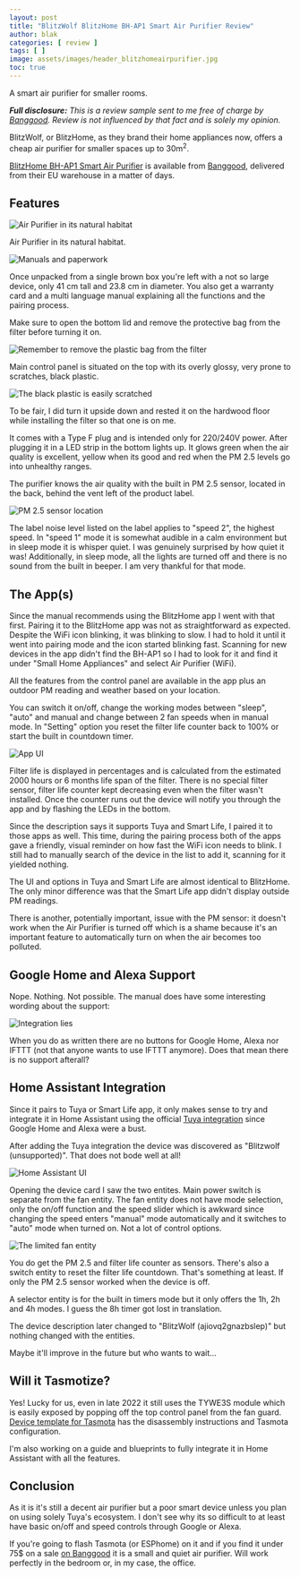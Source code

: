 ```yaml
---
layout: post
title: "BlitzWolf BlitzHome BH-AP1 Smart Air Purifier Review"
author: blak
categories: [ review ]
tags: [ ]
image: assets/images/header_blitzhomeairpurifier.jpg
toc: true
---
```


A smart air purifier for smaller rooms.

_**Full disclosure:** This is a review sample sent to me free of charge by [Banggood](https://www.banggood.com?p=CM27171011078201412U&custlinkid=1201630). Review is not influenced by that fact and is solely my opinion._

BlitzWolf, or BlitzHome, as they brand their home appliances now, offers a cheap air purifier for smaller spaces up to 30m<sup>2</sup>.

[BlitzHome BH-AP1 Smart Air Purifier](https://www.banggood.com/BlitzHome-BH-AP1-Smart-Air-Purifier-220m-or-h-CADR-26dB-Quiet-Air-Cleaner,Removes-Allergies,Smoke,Dust,Mold,Pollen,Pet-Dander,Activated-Carbon-Eliminates-Odors-and-Deodorizes-HEPA-Filter-with-Night-Light-APP-Remote-Control-p-1721669.html?cur_warehouse=CZ&p=CM27171011078201412U&custlinkid=2124316) is available from [Banggood](https://www.banggood.com/BlitzHome-BH-AP1-Smart-Air-Purifier-220m-or-h-CADR-26dB-Quiet-Air-Cleaner,Removes-Allergies,Smoke,Dust,Mold,Pollen,Pet-Dander,Activated-Carbon-Eliminates-Odors-and-Deodorizes-HEPA-Filter-with-Night-Light-APP-Remote-Control-p-1721669.html?cur_warehouse=CZ&p=CM27171011078201412U&custlinkid=2124316), delivered from their EU warehouse in a matter of days. 

## Features

![Air Purifier in its natural habitat](/assets/images/bh-ap1/unpacked.jpg)
<figcaption class="figure-caption text-center">Air Purifier in its natural habitat.</figcaption>

![Manuals and paperwork](/assets/images/bh-ap1/user_manual.jpg)

Once unpacked from a single brown box you're left with a not so large device, only 41 cm tall and 23.8 cm in diameter. You also get a warranty card and a multi language manual explaining all the functions and the pairing process. 

Make sure to open the bottom lid and remove the protective bag from the filter before turning it on.

![Remember to remove the plastic bag from the filter](/assets/images/bh-ap1/unpackfilter.jpg)

Main control panel is situated on the top with its overly glossy, very prone to scratches, black plastic.

![The black plastic is easily scratched](/assets/images/bh-ap1/scratches.jpg)
<figcaption class="figure-caption text-center">To be fair, I did turn it upside down and rested it on the hardwood floor while installing the filter so that one is on me.</figcaption>

It comes with a Type F plug and is intended only for 220/240V power. After plugging it in a LED strip in the bottom lights up. It glows green when the air quality is excellent, yellow when its good and red when the PM 2.5 levels go into unhealthy ranges.

The purifier knows the air quality with the built in PM 2.5 sensor, located in the back, behind the vent left of the product label.

![PM 2.5 sensor location](/assets/images/bh-ap1/sensor.jpg)

The label noise level listed on the label applies to "speed 2", the highest speed. In "speed 1" mode it is somewhat audible in a calm environment but in sleep mode it is whisper quiet. I was genuinely surprised by how quiet it was! Additionally, in sleep mode, all the lights are turned off and there is no sound from the built in beeper. I am very thankful for that mode.

## The App(s)

Since the manual recommends using the BlitzHome app I went with that first. Pairing it to the BlitzHome app was not as straightforward as expected. Despite the WiFi icon blinking, it was blinking to slow. I had to hold it until it went into pairing mode and the icon started blinking fast. Scanning for new devices in the app didn't find the BH-AP1 so I had to look for it and find it under "Small Home Appliances" and select Air Purifier (WiFi).

All the features from the control panel are available in the app plus an outdoor PM reading and weather based on your location.

You can switch it on/off, change the working modes between "sleep", "auto" and manual and change between 2 fan speeds when in manual mode. In "Setting" option you reset the filter life counter back to 100% or start the built in countdown timer.

![App UI](/assets/images/bh-ap1/app.jpg)

Filter life is displayed in percentages and is calculated from the estimated 2000 hours or 6 months life span of the filter. There is no special filter sensor, filter life counter kept decreasing even when the filter wasn't installed. Once the counter runs out the device will notify you through the app and by flashing the LEDs in the bottom.

Since the description says it supports Tuya and Smart Life, I paired it to those apps as well. This time, during the pairing process both of the apps gave a friendly, visual reminder on how fast the WiFi icon needs to blink. I still had to manually search of the device in the list to add it, scanning for it yielded nothing.

The UI and options in Tuya and Smart Life are almost identical to BlitzHome. The only minor difference was that the Smart Life app didn't display outside PM readings. 

There is another, potentially important, issue with the PM sensor: it doesn't work when the Air Purifier is turned off which is a shame because it's an important feature to automatically turn on when the air becomes too polluted.

## Google Home and Alexa Support

Nope. Nothing. Not possible. The manual does have some interesting wording about the support:

![Integration lies](/assets/images/bh-ap1/integrationmanual.jpg)

When you do as written there are no buttons for Google Home, Alexa nor IFTTT (not that anyone wants to use IFTTT anymore). Does that mean there is no support afterall?

## Home Assistant Integration

Since it pairs to Tuya or Smart Life app, it only makes sense to try and integrate it in Home Assistant using the official [Tuya integration](https://www.home-assistant.io/integrations/tuya/) since Google Home and Alexa were a bust.

After adding the Tuya integration the device was discovered as "Blitzwolf (unsupported)". That does not bode well at all!

![Home Assistant UI](/assets/images/bh-ap1/homeassistant.jpg)

 Opening the device card I saw the two entites. Main power switch is separate from the fan entity. The fan entity does not have mode selection, only the on/off function and the speed slider which is awkward since changing the speed enters "manual" mode automatically and it switches to "auto" mode when turned on. Not a lot of control options.

![The limited fan entity](/assets/images/bh-ap1/fan_entity.jpg)

You do get the PM 2.5 and filter life counter as sensors. There's also a switch entity to reset the filter life countdown. That's something at least. If only the PM 2.5 sensor worked when the device is off.

A selector entity is for the built in timers mode but it only offers the 1h, 2h and 4h modes. I guess the 8h timer got lost in translation. 

The device description later changed to "BlitzWolf (ajiovq2gnazbslep)" but nothing changed with the entities. 

Maybe it'll improve in the future but who wants to wait...

## Will it Tasmotize?

Yes! Lucky for us, even in late 2022 it still uses the TYWE3S module which is easily exposed by popping off the top control panel from the fan guard. [Device template for Tasmota](https://templates.blakadder.com/blitzhome_BH-AP1.html) has the disassembly instructions and Tasmota configuration.

I'm also working on a guide and blueprints to fully integrate it in Home Assistant with all the features.

## Conclusion
As it is it's still a decent air purifier but a poor smart device unless you plan on using solely Tuya's ecosystem. I don't see why its so difficult to at least have basic on/off and speed controls through Google or Alexa. 

If you're going to flash Tasmota (or ESPhome) on it and if you find it under 75$ on a sale [on Banggood](https://www.banggood.com/BlitzHome-BH-AP1-Smart-Air-Purifier-220m-or-h-CADR-26dB-Quiet-Air-Cleaner,Removes-Allergies,Smoke,Dust,Mold,Pollen,Pet-Dander,Activated-Carbon-Eliminates-Odors-and-Deodorizes-HEPA-Filter-with-Night-Light-APP-Remote-Control-p-1721669.html?cur_warehouse=CZ&p=CM27171011078201412U&custlinkid=2124316) it is a small and quiet air purifier. Will work perfectly in the bedroom or, in my case, the office.


